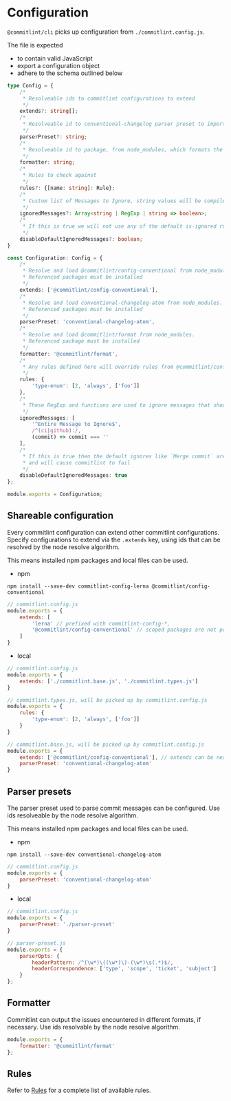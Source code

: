 # Configuration

`@commitlint/cli` picks up configuration from `./commitlint.config.js`.

The file is expected 

* to contain valid JavaScript
* export a configuration object
* adhere to the schema outlined below

```ts
type Config = {
    /*
     * Resolveable ids to commitlint configurations to extend
     */
    extends?: string[];
    /*
     * Resolveable id to conventional-changelog parser preset to import and use
     */
    parserPreset?: string;
    /*
     * Resolveable id to package, from node_modules, which formats the output.
     */
    formatter: string;
    /*
     * Rules to check against
     */
    rules?: {[name: string]: Rule};
    /*
     * Custom list of Messages to Ignore, string values will be compiled as RegExp
     */
    ignoredMessages?: Array<string | RegExp | string => boolean>;
    /*
     * If this is true we will not use any of the default is-ignored rules
     */
    disableDefaultIgnoredMessages?: boolean;
}

const Configuration: Config = {
    /*
     * Resolve and load @commitlint/config-conventional from node_modules.
     * Referenced packages must be installed
     */
    extends: ['@commitlint/config-conventional'],
    /*
     * Resolve and load conventional-changelog-atom from node_modules. 
     * Referenced packages must be installed
     */
    parserPreset: 'conventional-changelog-atom',
    /*
     * Resolve and load @commitlint/format from node_modules.
     * Referenced package must be installed
     */
    formatter: '@commitlint/format',
    /*
     * Any rules defined here will override rules from @commitlint/config-conventional
     */
    rules: {
        'type-enum': [2, 'always', ['foo']]
    },
    /*
     * These RegExp and functions are used to ignore messages that shouldn't be linted
     */
    ignoredMessages: [
        '^Entire Message to Ignore$',
        /^(ci|github):/,
        (commit) => commit === ''
    ],
    /*
     * If this is true then the default ignores like `Merge commit` are not ignored
     * and will cause commitlint to fail
     */
    disableDefaultIgnoredMessages: true
};

module.exports = Configuration;
```

## Shareable configuration

Every commitlint configuration can extend other commitlint configurations.
Specify configurations to extend via the `.extends` key, using ids 
that can be resolved by the node resolve algorithm.

This means installed npm packages and local files can be used.

* npm

```
npm install --save-dev commitlint-config-lerna @commitlint/config-conventional
```

```js
// commitlint.config.js
module.exports = {
    extends: [
        'lerna' // prefixed with commitlint-config-*,
        '@commitlint/config-conventional' // scoped packages are not prefixed
    ]
}
```

* local


```js
// commitlint.config.js
module.exports = {
    extends: ['./commitlint.base.js', './commitlint.types.js']
}
```

```js
// commitlint.types.js, will be picked up by commitlint.config.js
module.exports = {
    rules: {
        'type-enum': [2, 'always', ['foo']]
    }
}
```

```js
// commitlint.base.js, will be picked up by commitlint.config.js
module.exports = {
    extends: ['@commitlint/config-conventional'], // extends can be nested
    parserPreset: 'conventional-changelog-atom'
}
```

## Parser presets

The parser preset used to parse commit messages can be configured. 
Use ids resolveable by the node resolve algorithm.

This means installed npm packages and local files can be used.

* npm

```
npm install --save-dev conventional-changelog-atom
```

```js
// commitlint.config.js
module.exports = {
    parserPreset: 'conventional-changelog-atom'
}
```

* local

```js
// commitlint.config.js
module.exports = {
    parserPreset: './parser-preset'
}
```

```js
// parser-preset.js
module.exports = {
    parserOpts: {
        headerPattern: /^(\w*)\((\w*)\)-(\w*)\s(.*)$/,
        headerCorrespondence: ['type', 'scope', 'ticket', 'subject']
    }
};
```

## Formatter

Commitlint can output the issues encountered in different formats, if necessary.
Use ids resolvable by the node resolve algorithm.

```js
module.exports = {
    formatter: '@commitlint/format'
};
```

## Rules

Refer to [Rules](reference-rules.md) for a complete list of available rules.
